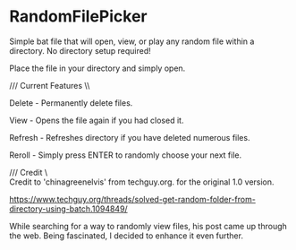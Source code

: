 # RandomFilePicker
Simple bat file that will open, view, or play any random file within a directory. No directory setup required!

Place the file in your directory and simply open.

/// Current Features \\\


Delete - Permanently delete files.

View - Opens the file again if you had closed it.

Refresh - Refreshes directory if you have deleted numerous files.

Reroll - Simply press ENTER to randomly choose your next file.



///  Credit  \\\
Credit to 'chinagreenelvis' from techguy.org. for the original 1.0 version. 

https://www.techguy.org/threads/solved-get-random-folder-from-directory-using-batch.1094849/

While searching for a way to randomly view files, his post came up through the web. Being fascinated, I decided to enhance it even further.

